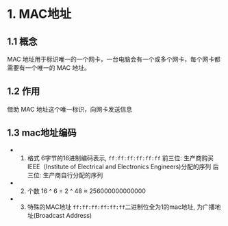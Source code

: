 # 1. MAC地址

## 1.1 概念
MAC 地址用于标识唯一的一个网卡，一台电脑会有一个或多个网卡，每个网卡都需要有一个唯一的 MAC 地址。
## 1.2 作用
借助 MAC 地址这个唯一标识，向网卡发送信息
## 1.3  mac地址编码
* 1. 格式
6字节的16进制编码表示, `ff:ff:ff:ff:ff:ff`
前三位:  生产商购买IEEE（Institute of Electrical and Electronics Engineers)分配的序列
后三位:  生产商自行分配的序列
* 2. 个数
16 ^ 6 = 2 ^ 48 ≈ 256000000000000
* 3. 特殊的MAC地址
`ff:ff:ff:ff:ff:ff`二进制位全为1的mac地址, 为广播地址(Broadcast Address)
